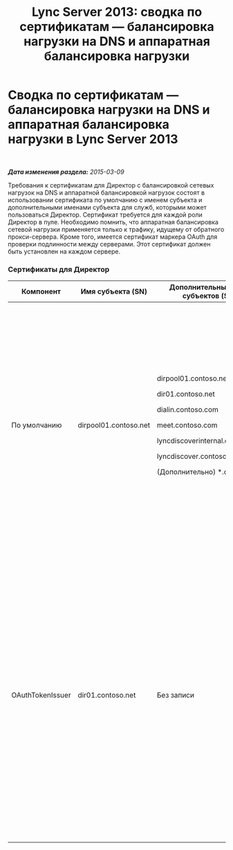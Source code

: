 ﻿---
title: 'Lync Server 2013: сводка по сертификатам — балансировка нагрузки на DNS и аппаратная балансировка нагрузки'
TOCTitle: Сводка по сертификатам — балансировка нагрузки на DNS и аппаратная балансировка нагрузки
ms:assetid: 8318a1a4-b423-47b7-95e6-9541adfad391
ms:mtpsurl: https://technet.microsoft.com/ru-ru/library/JJ205047(v=OCS.15)
ms:contentKeyID: 49310357
ms.date: 05/19/2016
mtps_version: v=OCS.15
ms.translationtype: HT
---

# Сводка по сертификатам — балансировка нагрузки на DNS и аппаратная балансировка нагрузки в Lync Server 2013

 

_**Дата изменения раздела:** 2015-03-09_

Требования к сертификатам для Директор с балансировкой сетевых нагрузок на DNS и аппаратной балансировкой нагрузок состоят в использовании сертификата по умолчанию с именем субъекта и дополнительными именами субъекта для служб, которыми может пользоваться Директор. Сертификат требуется для каждой роли Директор в пуле. Необходимо помнить, что аппаратная балансировка сетевой нагрузки применяется только к трафику, идущему от обратного прокси-сервера. Кроме того, имеется сертификат маркера OAuth для проверки подлинности между серверами. Этот сертификат должен быть установлен на каждом сервере.

### Сертификаты для Директор

<table>
<colgroup>
<col style="width: 25%" />
<col style="width: 25%" />
<col style="width: 25%" />
<col style="width: 25%" />
</colgroup>
<thead>
<tr class="header">
<th>Компонент</th>
<th>Имя субъекта (SN)</th>
<th>Дополнительные имена субъектов (SAN)</th>
<th>Комментарии</th>
</tr>
</thead>
<tbody>
<tr class="odd">
<td><p>По умолчанию</p></td>
<td><p>dirpool01.contoso.net</p></td>
<td><p>dirpool01.contoso.net</p>
<p>dir01.contoso.net</p>
<p>dialin.contoso.com</p>
<p>meet.contoso.com</p>
<p>lyncdiscoverinternal.contoso.com</p>
<p>lyncdiscover.contoso.com</p>
<p>(Дополнительно) *.contoso.com</p></td>
<td><p>Сертификаты Директор могут быть запрошены как во внутреннем центре сертификации, так и во внешнем центре сертификации.</p>
<p>Директор отвечает на запросы обратного прокси-сервера в сети периметра или сервер. Внутренние клиенты не будут использовать Директор.</p>
<p>Или групповая запись для простых URL-адресов</p></td>
</tr>
<tr class="even">
<td><p>OAuthTokenIssuer</p></td>
<td><p>dir01.contoso.net</p></td>
<td><p>Без записи</p></td>
<td><div class="alert">
> [!IMPORTANT]
> Обратите внимание, что минимальная длина ключа равна 1024, однако может возникнуть предупреждение, что рекомендуемая минимальная длина равна 2048 битам.

</div>
<p>Сертификат OAuthTokenIssuer является сертификатом, который служит исключительно для проверки подлинности серверов в крупных средах. Его можно запросить у внутреннего или внешнего центра сертификации. Сертификат является обязательным.</p></td>
</tr>
</tbody>
</table>

